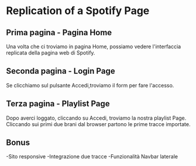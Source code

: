 # Replication of a Spotify Page 

## Prima pagina - Pagina Home
Una volta che ci troviamo in pagina Home, possiamo vedere l'interfaccia replicata della pagina web di Spotify.

## Seconda pagina - Login Page
Se clicchiamo sul pulsante Accedi,troviamo il form per fare l'accesso.

## Terza pagina - Playlist Page
Dopo averci loggato, cliccando su Accedi, troviamo la nostra playlist Page.
Cliccando sui primi due brani dal browser partono le prime tracce importate.

## Bonus
-Sito responsive
-Integrazione due tracce
-Funzionalità Navbar laterale
